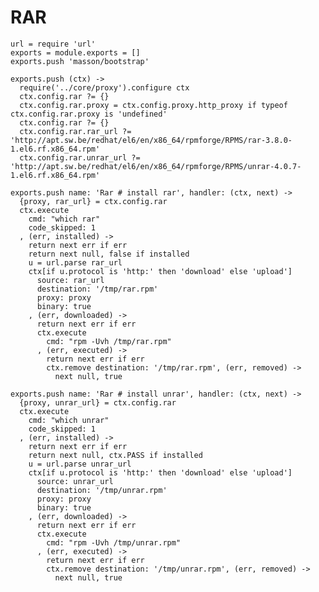 
# RAR

    url = require 'url'
    exports = module.exports = []
    exports.push 'masson/bootstrap'

    exports.push (ctx) ->
      require('../core/proxy').configure ctx
      ctx.config.rar ?= {}
      ctx.config.rar.proxy = ctx.config.proxy.http_proxy if typeof ctx.config.rar.proxy is 'undefined'
      ctx.config.rar ?= {}
      ctx.config.rar.rar_url ?= 'http://apt.sw.be/redhat/el6/en/x86_64/rpmforge/RPMS/rar-3.8.0-1.el6.rf.x86_64.rpm'
      ctx.config.rar.unrar_url ?= 'http://apt.sw.be/redhat/el6/en/x86_64/rpmforge/RPMS/unrar-4.0.7-1.el6.rf.x86_64.rpm'

    exports.push name: 'Rar # install rar', handler: (ctx, next) ->
      {proxy, rar_url} = ctx.config.rar
      ctx.execute
        cmd: "which rar"
        code_skipped: 1
      , (err, installed) ->
        return next err if err
        return next null, false if installed
        u = url.parse rar_url
        ctx[if u.protocol is 'http:' then 'download' else 'upload']
          source: rar_url
          destination: '/tmp/rar.rpm'
          proxy: proxy
          binary: true
        , (err, downloaded) ->
          return next err if err
          ctx.execute
            cmd: "rpm -Uvh /tmp/rar.rpm"
          , (err, executed) ->
            return next err if err
            ctx.remove destination: '/tmp/rar.rpm', (err, removed) ->
              next null, true

    exports.push name: 'Rar # install unrar', handler: (ctx, next) ->
      {proxy, unrar_url} = ctx.config.rar
      ctx.execute
        cmd: "which unrar"
        code_skipped: 1
      , (err, installed) ->
        return next err if err
        return next null, ctx.PASS if installed
        u = url.parse unrar_url
        ctx[if u.protocol is 'http:' then 'download' else 'upload']
          source: unrar_url
          destination: '/tmp/unrar.rpm'
          proxy: proxy
          binary: true
        , (err, downloaded) ->
          return next err if err
          ctx.execute
            cmd: "rpm -Uvh /tmp/unrar.rpm"
          , (err, executed) ->
            return next err if err
            ctx.remove destination: '/tmp/unrar.rpm', (err, removed) ->
              next null, true
